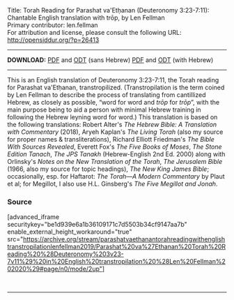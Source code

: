 <html>
<head></head>
<body>
Title: Torah Reading for Parashat va'Etḥanan (Deuteronomy 3:23-7:11): Chantable English translation with trōp, by Len Fellman<br />
Primary contributor: len.fellman<br />
For attribution and license, please consult the following URL: <a href="http://opensiddur.org/?p=26413">http://opensiddur.org/?p=26413</a>
<p />
<hr />

<strong>DOWNLOAD:</strong> 
<a href="https://archive.org/download/parashatvaethanantorahreadingwithenglishtranstropilationlenfellman2019/Parashat%20va%27Ethanan%20Torah%20Reading%20%28Deuteronomy%203v23-7v11%29%20in%20English%20transtropilation%20%28Len%20Fellman%202020%29%20-%20english%20only.pdf">PDF</a> and <a href="https://archive.org/download/parashatvaethanantorahreadingwithenglishtranstropilationlenfellman2019/Parashat%20va%27Ethanan%20Torah%20Reading%20%28Deuteronomy%203v23-7v11%29%20in%20English%20transtropilation%20%28Len%20Fellman%202020%29%20-%20english%20only.odt">ODT</a> (sans Hebrew) 
<a href="https://archive.org/download/parashatvaethanantorahreadingwithenglishtranstropilationlenfellman2019/Parashat%20va%27Ethanan%20Torah%20Reading%20%28Deuteronomy%203v23-7v11%29%20in%20English%20transtropilation%20%28Len%20Fellman%202020%29.pdf">PDF</a> and <a href="https://archive.org/download/parashatvaethanantorahreadingwithenglishtranstropilationlenfellman2019/Parashat%20va%27Ethanan%20Torah%20Reading%20%28Deuteronomy%203v23-7v11%29%20in%20English%20transtropilation%20%28Len%20Fellman%202020%29.odt">ODT</a> (with Hebrew)

<hr />

This is an English translation of Deuteronomy 3:23-7:11, the Torah reading for Parashat va'Etḥanan, transtropilized. (Transtropilation is the term coined by Len Fellman to describe the process of translating from cantillized Hebrew, as closely as possible, “word for word and <em>trōp</em> for <em>trōp</em>”, with the main purpose being to aid a person with minimal Hebrew training in following the Hebrew leyning word for word.) This translation is based on the following translations: Robert Alter's <em>The Hebrew Bible: A Translation with Commentary</em> (2018), Aryeh Kaplan's <em>The Living Torah</em> (also my source for proper names &amp; transliterations), Richard Elliott Friedman's <em>The Bible With Sources Revealed</em>, Everett Fox's <em>The Five Books of Moses</em>, <em>The Stone Edition Tanach</em>, <em>The JPS Tanakh</em> (Hebrew-English 2nd Ed. 2000) along with Orlinsky's <em>Notes on the New Translation of the Torah</em>, <em>The Jerusalem Bible</em> (1966, also my source for topic headings), <em>The New King James Bible</em>; occasionally, esp. for Haftarot: <em>The Torah—A Modern Commentary</em> by Plaut et al; for Megillot, I also use H.L. Ginsberg's <em>The Five Megillot and Jonah</em>.

<h3>Source</h3>

[advanced_iframe securitykey="be1d939e6a1b36109171c7d5503b34cf9147aa7b" enable_external_height_workaround="true" src="https://archive.org/stream/parashatvaethanantorahreadingwithenglishtranstropilationlenfellman2019/Parashat%20va%27Ethanan%20Torah%20Reading%20%28Deuteronomy%203v23-7v11%29%20in%20English%20transtropilation%20%28Len%20Fellman%202020%29#page/n0/mode/2up"]

&nbsp;

<hr />

&nbsp;
</body>
</html>